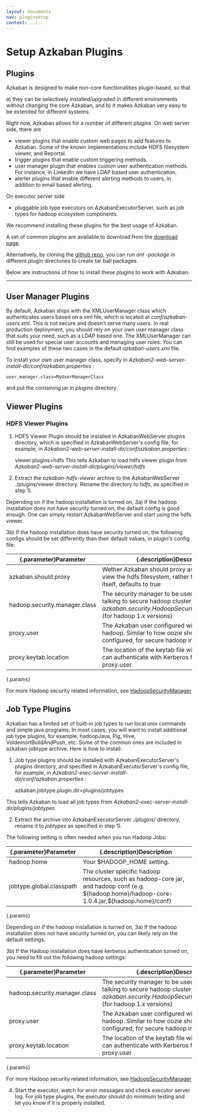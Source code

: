 ```yaml
---
layout: documents
nav: pluginsetup
context: ../..
---
```

# Setup Azkaban Plugins

## Plugins
Azkaban is designed to make non-core functionalities plugin-based, so that

a) they can be selectively installed/upgraded in different environments without changing the core Azkaban, and
b) it makes Azkaban very easy to be extended for different systems.

Right now, Azkaban allows for a number of different plugins.
On web server side, there are
* viewer plugins that enable custom web pages to add features to Azkaban. Some of the known implementations include HDFS filesystem viewer, and Reportal.
* trigger plugins that enable custom triggering methods.
* user manager plugin that enables custom user authentication methods. For instance, in LinkedIn we have LDAP based user authentication.
* alerter plugins that enable different alerting methods to users, in addition to email based alerting.

On executor server side
* pluggable job type executors on AzkabanExecutorServer, such as job types for hadoop ecosystem components.

We recommend installing these plugins for the best usage of Azkaban.

A set of common plugins are available to download from the [download page](../../downloads.html).

Alternatively, by cloning the [github repo](https://github.com/azkaban/azkaban-plugins), you can run _ant -package_ in different plugin directories to create tar ball packages.

Below are instructions of how to install these plugins to work with Azkaban.

----------

## User Manager Plugins
By default, Azkaban ships with the XMLUserManager class which authenticates users based on a xml file, which is located at _conf/azkaban-users.xml_.
This is not secure and doesn't serve many users. In real production deployment, you should rely on your own user manager class that suits your need, such as a LDAP based one. The XMLUserManager can still be used for special user accounts and managing user roles. You can find examples of these two cases in the default _azkaban-users.xml_ file.

To install your own user manager class, specify in _Azkaban2-web-server-install-dir/conf/azkaban.properties :_

    user.manager.class=MyUserManagerClass

and put the containing jar in _plugins_ directory.

## Viewer Plugins
### HDFS Viewer Plugins
1) HDFS Viewer Plugin should be installed in AzkabanWebServer plugins directory, which is specified in AzkabanWebServer's config file, for example, in _Azkaban2-web-server-install-dir/conf/azkaban.properties :_
	
	viewer.plugins=hdfs
This tells Azkaban to load hdfs viewer plugin from _Azkaban2-web-server-install-dir/plugins/viewer/hdfs_

2) Extract the _azkaban-hdfs-viewer_ archive to the AzkabanWebServer ./plugins/viewer directory. 
Rename the directory to _hdfs_, as specified in step 1).

Depending on if the hadoop installation is turned on,
3a) If the hadoop installation does not have security turned on, the default config is good enough. One can simply restart AzkabanWebServer and start using the hdfs viewer.

3b) If the hadoop installation does have security turned on, the following configs should be set differently than their default values, in plugin's config file:


|{.parameter}Parameter			|{.description}Description   																								|
|-------------------------------|---------------------------------------------------------------------------------------------------------------------------|
|azkaban.should.proxy 			| Wether Azkaban should proxy as another user to view the hdfs filesystem, rather than Azkaban itself, defaults to _true_	|
|hadoop.security.manager.class  | The security manager to be used, which handles talking to secure hadoop cluster, defaults to _azkaban.security.HadoopSecurityManager\_H\_1\_0_ (for hadoop 1.x versions)    |
|proxy.user     				| The Azkaban user configured with kerberos and hadoop. Similar to how oozie should be configured, for secure hadoop installations 																	|
|proxy.keytab.location  		| The location of the keytab file with which Azkaban can authenticate with Kerberos for the specified proxy.user			|
{.params}

For more Hadoop security related information, see [HadoopSecurityManager](./hadoopsecuritymanager.html)

## Job Type Plugins
Azkaban has a limited set of built-in job types to run local unix commands and simple java programs. In most cases, you will want to install additional job type plugins, for example, hadoopJava, Pig, Hive, VoldemortBuildAndPush, etc. Some of the common ones are included in azkaban-jobtype archive. Here is how to install:

1) Job type plugins should be installed with AzkabanExecutorServer's plugins directory, and specified in AzkabanExecutorServer's config file, for example, in _Azkaban2-exec-server-install-dir/conf/azkaban.properties :_

	azkaban.jobtype.plugin.dir=plugins/jobtypes

This tells Azkaban to load all job types from _Azkaban2-exec-server-install-dir/plugins/jobtypes_
	
2) Extract the archive into AzkabanExecutorServer _./plugins/_ directory, rename it to _jobtypes_ as specified in step 1).

The following setting is often needed when you run Hadoop Jobs:

|{.parameter}Parameter	|{.description}Description                                                                                      											|
|--------------------------|--------------------------------------------------------------------------------------------------------------------------------------------------------|
|hadoop.home		 	   | Your \$HADOOP_HOME setting.																																|
|jobtype.global.classpath  | The cluster specific hadoop resources, such as hadoop-core jar, and hadoop conf (e.g. \${hadoop.home}/hadoop-core-1.0.4.jar,\${hadoop.home}/conf)    |
{.params}

Depending on if the hadoop installation is turned on, 
3a) If the hadoop installation does not have security turned on, you can likely rely on the default settings.

3b) If the Hadoop installation does have kerberos authentication turned on, you need to fill out the following hadoop settings:

|{.parameter}Parameter	|{.description}Description  																												|
|-----------------------|-------------------------------------------------------------------------------------------------------------------------------------------|
|hadoop.security.manager.class | The security manager to be used, which handles talking to secure hadoop cluster, defaults to _azkaban.security.HadoopSecurityManager\_H\_1\_0_ (for hadoop 1.x versions)    |
|proxy.user     		| The Azkaban user configured with kerberos and hadoop. Similar to how oozie should be configured, for secure hadoop installations    																								|
|proxy.keytab.location  | The location of the keytab file with which Azkaban can authenticate with Kerberos for the specified proxy.user							|
{.params}

For more Hadoop security related information, see [HadoopSecurityManager](./hadoopsecuritymanager.html)

4) Start the executor, watch for error messages and check executor server log. For job type plugins, the executor should do minimum testing and let you know if it is properly installed.
